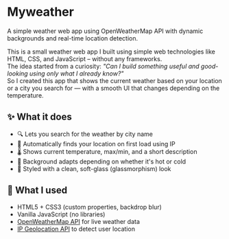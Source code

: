 # Myweather
A simple weather web app using OpenWeatherMap API with dynamic backgrounds and real-time location detection.

This is a small weather web app I built using simple web technologies like HTML, CSS, and JavaScript – without any frameworks.  
The idea started from a curiosity: *"Can I build something useful and good-looking using only what I already know?"*  
So I created this app that shows the current weather based on your location or a city you search for — with a smooth UI that changes depending on the temperature.

## ✨ What it does

- 🔍 Lets you search for the weather by city name
- 📍 Automatically finds your location on first load using IP
- 🌡️ Shows current temperature, max/min, and a short description
- 🎨 Background adapts depending on whether it's hot or cold
- 💎 Styled with a clean, soft-glass (glassmorphism) look

## 🔧 What I used

- HTML5 + CSS3 (custom properties, backdrop blur)
- Vanilla JavaScript (no libraries)
- [OpenWeatherMap API](https://openweathermap.org/) for live weather data
- [IP Geolocation API](https://ipgeolocation.io/) to detect user location
